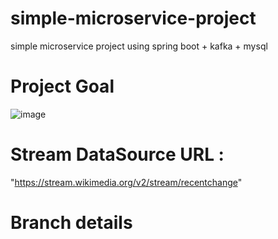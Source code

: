 # simple-microservice-project
simple microservice project using spring boot + kafka + mysql

# Project Goal
![image](https://user-images.githubusercontent.com/10796425/188440104-9ec48f46-e2d0-4cad-a590-99fb3936d838.png)
 
# Stream DataSource URL : 
"https://stream.wikimedia.org/v2/stream/recentchange"

# Branch details
